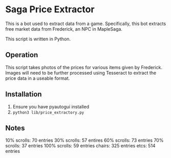 # Saga Price Extractor
This is a bot used to extract data from a game. Specifically, this bot extracts free market data from
Frederick, an NPC in MapleSaga.

This script is written in Python.

## Operation
This script takes photos of the prices for various items given by Frederick. Images will need to be further
processed using Tesseract to extract the price data in a useable format.

## Installation
1. Ensure you have pyautogui installed
2. `python3 lib/price_extractory.py`

## Notes
10% scrolls: 70 entries
30% scrolls: 57 entires
60% scrolls: 73 entries
70% scrolls: 37 entries
100% scrolls: 59 entries
chairs: 325 entries
etcs: 514 entries